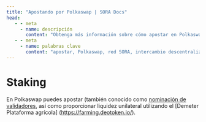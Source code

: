 ```yaml
---
title: "Apostando por Polkaswap | SORA Docs"
head:
   - - meta
     - name: descripción
       content: "Obtenga más información sobre cómo apostar en Polkaswap, el intercambio descentralizado de la red SORA. Descubra cómo funciona el apostar, los beneficios de apostar sus activos y el proceso paso a paso para participar en apostar y ganar recompensas en Polkaswap".
   - - meta
     - name: palabras clave
       content: "apostar, Polkaswap, red SORA, intercambio descentralizado, beneficios de apostar, ganar recompensas"
---
```


# Staking

En Polkaswap puedes apostar (también conocido como [nominación de
validadores](nominating-validators.md), así como proporcionar
liquidez unilateral utilizando el [Demeter
Plataforma agrícola] (https://farming.deotoken.io/).

<!-- @include: /snippets/demeter-stake-polkaswap.md -->
